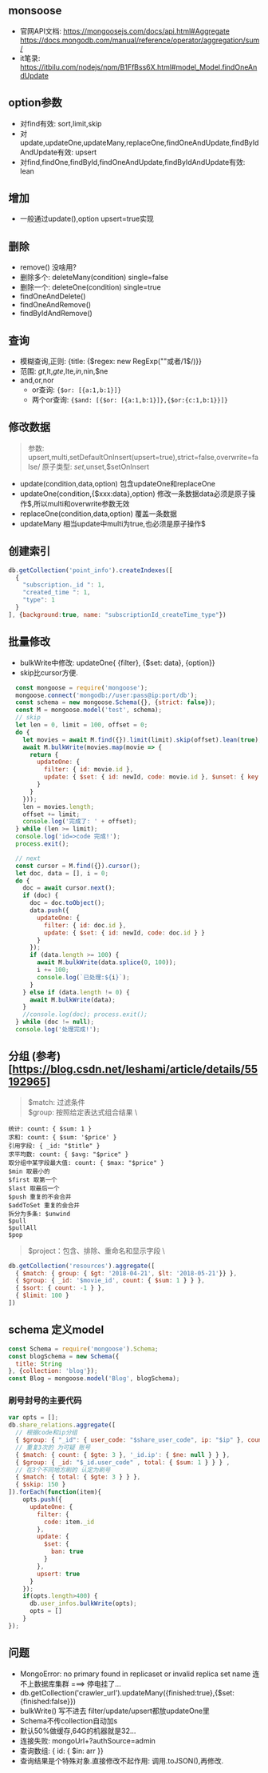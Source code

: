 
## monsoose
- 官网API文档: https://mongoosejs.com/docs/api.html#Aggregate
https://docs.mongodb.com/manual/reference/operator/aggregation/sum/
- it笔录: https://itbilu.com/nodejs/npm/B1FfBss6X.html#model_Model.findOneAndUpdate

## option参数
- 对find有效: sort,limit,skip
- 对update,updateOne,updateMany,replaceOne,findOneAndUpdate,findByIdAndUpdate有效: upsert
- 对find,findOne,findById,findOneAndUpdate,findByIdAndUpdate有效: lean

## 增加
- 一般通过update(),option upsert=true实现

## 删除
- remove() 没啥用?
- 删除多个: deleteMany(condition) single=false
- 删除一个: deleteOne(condition)  single=true
- findOneAndDelete()
- findOneAndRemove()
- findByIdAndRemove()

## 查询
- 模糊查询,正则: {title: {$regex: new RegExp(""或者/1$/)}}
- 范围: $gt,$lt,$gte,$lte,$in,$nin,$ne
- and,or,nor
  - or查询: `{$or: [{a:1,b:1}]}`
  - 两个or查询: `{$and: [{$or: [{a:1,b:1}]},{$or:{c:1,b:1}}]}`

## 修改数据
> 参数: upsert,multi,setDefaultOnInsert(upsert=true),strict=false,overwrite=false/
> 原子类型: $set,$unset,$setOnInsert
- update(condition,data,option) 包含updateOne和replaceOne
- updateOne(condition,{$xxx:data},option) 修改一条数据data必须是原子操作$,所以multi和overwrite参数无效
- replaceOne(condition,data,option) 覆盖一条数据
- updateMany 相当update中multi为true,也必须是原子操作$


## 创建索引
```js
db.getCollection('point_info').createIndexes([
  { 
    "subscription._id ": 1,
    "created_time ": 1,
    "type": 1
  }
], {background:true, name: "subscriptionId_createTime_type"})
```
## 批量修改
- bulkWrite中修改: updateOne{ {filter}, {$set: data}, {option}}
- skip比cursor方便.
```js
  const mongoose = require('mongoose');
  mongoose.connect('mongodb://user:pass@ip:port/db');
  const schema = new mongoose.Schema({}, {strict: false});
  const M = mongoose.model('test', schema);
  // skip
  let len = 0, limit = 100, offset = 0;
  do {
    let movies = await M.find({}).limit(limit).skip(offset).lean(true);
    await M.bulkWrite(movies.map(movie => {
      return {
        updateOne: {
          filter: { id: movie.id },
          update: { $set: { id: newId, code: movie.id }, $unset: { key: '' } }
        }
      }
    }));
    len = movies.length;
    offset += limit;
    console.log('完成了: ' + offset);
  } while (len >= limit);
  console.log('id=>code 完成!');
  process.exit();
```
```js
  // next
  const cursor = M.find({}).cursor();
  let doc, data = [], i = 0;
  do {
    doc = await cursor.next();
    if (doc) {
      doc = doc.toObject();
      data.push({
        updateOne: {
          filter: { id: doc.id },
          update: { $set: { id: newId, code: doc.id } }
        }
      });
      if (data.length >= 100) {
        await M.bulkWrite(data.splice(0, 100));
        i += 100;
        console.log(`已处理:${i}`);
      }
    } else if (data.length != 0) {
      await M.bulkWrite(data);
    }
    //console.log(doc); process.exit();
  } while (doc != null);
  console.log('处理完成!');
```

## 分组 (参考)[https://blog.csdn.net/leshami/article/details/55192965]
> $match: 过滤条件 \
  > $group: 按照给定表达式组合结果 \
  ```
  统计: count: { $sum: 1 }
  求和: count: { $sum: '$price' }
  引用字段: { _id: "$title" }
  求平均数: count: { $avg: "$price" }
  取分组中某字段最大值: count: { $max: "$price" }
  $min 取最小的
  $first 取第一个
  $last 取最后一个
  $push 重复的不会合并
  $addToSet 重复的会合并
  拆分为多条: $unwind
  $pull
  $pullAll
  $pop

  ```
  > $project：包含、排除、重命名和显示字段 \
  ```js
  db.getCollection('resources').aggregate([  
    { $match: { group: { $gt: '2018-04-21', $lt: '2018-05-21'}} },  
    { $group: { _id: '$movie_id', count: { $sum: 1 } } },  
    { $sort: { count: -1 } },
    { $limit: 100 }
  ])
  ```

## schema 定义model
```js
const Schema = require('mongoose').Schema;
const blogSchema = new Schema({
  title: String
}, {collection: 'blog'});
const Blog = mongoose.model('Blog', blogSchema);
```

### 刷号封号的主要代码
```js
var opts = [];
db.share_relations.aggregate([
  // 根据code和ip分组
  { $group: { "_id": { user_code: "$share_user_code", ip: "$ip" }, count: { $sum: 1 } } },
  // 重复3次的 为可疑 账号
  { $match: { count: { $gte: 3 }, '_id.ip': { $ne: null } } },
  { $group: { _id: "$_id.user_code" , total: { $sum: 1 } } } , 
  // 在3个不同地方刷的 认定为刷号               
  { $match: { total: { $gte: 3 } } },
  { $skip: 150 }
]).forEach(function(item){
    opts.push({
      updateOne: {
        filter: {
          code: item._id
        },
        update: {
          $set: {
            ban: true
          }
        },
        upsert: true
      }
    });
    if(opts.length>400) {
      db.user_infos.bulkWrite(opts);
      opts = []
    }
});
```

## 问题
- MongoError: no primary found in replicaset or invalid replica set name 连不上数据库集群 ===> 停电挂了...
- db.getCollection('crawler_url').updateMany({finished:true},{$set:{finished:false}})
- bulkWrite() 写不进去 filter/update/upsert都放updateOne里
- Schema不传collection自动加s
- 默认50%做缓存,64G的机器就是32...
- 连接失败: mongoUrl+?authSource=admin
- 查询数组: { id: { $in: arr }}
- 查询结果是个特殊对象.直接修改不起作用: 调用.toJSON(),再修改.